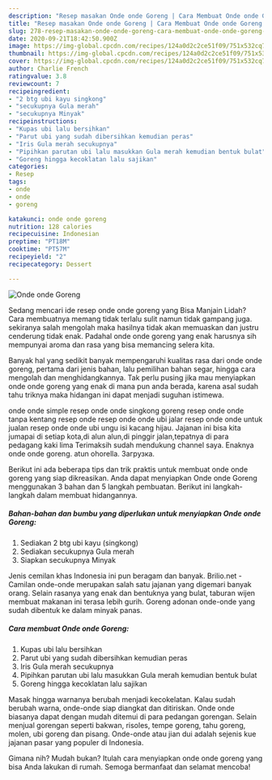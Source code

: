 ```yaml
---
description: "Resep masakan Onde onde Goreng | Cara Membuat Onde onde Goreng Yang Paling Enak"
title: "Resep masakan Onde onde Goreng | Cara Membuat Onde onde Goreng Yang Paling Enak"
slug: 278-resep-masakan-onde-onde-goreng-cara-membuat-onde-onde-goreng-yang-paling-enak
date: 2020-09-21T18:42:50.900Z
image: https://img-global.cpcdn.com/recipes/124a0d2c2ce51f09/751x532cq70/onde-onde-goreng-foto-resep-utama.jpg
thumbnail: https://img-global.cpcdn.com/recipes/124a0d2c2ce51f09/751x532cq70/onde-onde-goreng-foto-resep-utama.jpg
cover: https://img-global.cpcdn.com/recipes/124a0d2c2ce51f09/751x532cq70/onde-onde-goreng-foto-resep-utama.jpg
author: Charlie French
ratingvalue: 3.8
reviewcount: 7
recipeingredient:
- "2 btg ubi kayu singkong"
- "secukupnya Gula merah"
- "secukupnya Minyak"
recipeinstructions:
- "Kupas ubi lalu bersihkan"
- "Parut ubi yang sudah dibersihkan kemudian peras"
- "Iris Gula merah secukupnya"
- "Pipihkan parutan ubi lalu masukkan Gula merah kemudian bentuk bulat"
- "Goreng hingga kecoklatan lalu sajikan"
categories:
- Resep
tags:
- onde
- onde
- goreng

katakunci: onde onde goreng 
nutrition: 128 calories
recipecuisine: Indonesian
preptime: "PT18M"
cooktime: "PT57M"
recipeyield: "2"
recipecategory: Dessert

---
```



![Onde onde Goreng](https://img-global.cpcdn.com/recipes/124a0d2c2ce51f09/751x532cq70/onde-onde-goreng-foto-resep-utama.jpg)

Sedang mencari ide resep onde onde goreng yang Bisa Manjain Lidah? Cara membuatnya memang tidak terlalu sulit namun tidak gampang juga. sekiranya salah mengolah maka hasilnya tidak akan memuaskan dan justru cenderung tidak enak. Padahal onde onde goreng yang enak harusnya sih mempunyai aroma dan rasa yang bisa memancing selera kita.

Banyak hal yang sedikit banyak mempengaruhi kualitas rasa dari onde onde goreng, pertama dari jenis bahan, lalu pemilihan bahan segar, hingga cara mengolah dan menghidangkannya. Tak perlu pusing jika mau menyiapkan onde onde goreng yang enak di mana pun anda berada, karena asal sudah tahu triknya maka hidangan ini dapat menjadi suguhan istimewa.

onde onde simple resep onde onde singkong goreng resep onde onde tanpa kentang resep onde resep onde onde ubi jalar resep onde onde untuk jualan resep onde onde ubi ungu isi kacang hijau. Jajanan ini bisa kita jumapai di setiap kota,di alun alun,di pinggir jalan,tepatnya di para pedagang kaki lima Terimaksih sudah mendukung channel saya. Enaknya onde onde goreng. atun ohorella. Загрузка.


Berikut ini ada beberapa tips dan trik praktis untuk membuat onde onde goreng yang siap dikreasikan. Anda dapat menyiapkan Onde onde Goreng menggunakan 3 bahan dan 5 langkah pembuatan. Berikut ini langkah-langkah dalam membuat hidangannya.

<!--inarticleads1-->

##### Bahan-bahan dan bumbu yang diperlukan untuk menyiapkan Onde onde Goreng:

1. Sediakan 2 btg ubi kayu (singkong)
1. Sediakan secukupnya Gula merah
1. Siapkan secukupnya Minyak


Jenis cemilan khas Indonesia ini pun beragam dan banyak. Brilio.net - Camilan onde-onde merupakan salah satu jajanan yang digemari banyak orang. Selain rasanya yang enak dan bentuknya yang bulat, taburan wijen membuat makanan ini terasa lebih gurih. Goreng adonan onde-onde yang sudah dibentuk ke dalam minyak panas. 

<!--inarticleads2-->

##### Cara membuat Onde onde Goreng:

1. Kupas ubi lalu bersihkan
1. Parut ubi yang sudah dibersihkan kemudian peras
1. Iris Gula merah secukupnya
1. Pipihkan parutan ubi lalu masukkan Gula merah kemudian bentuk bulat
1. Goreng hingga kecoklatan lalu sajikan


Masak hingga warnanya berubah menjadi kecokelatan. Kalau sudah berubah warna, onde-onde siap diangkat dan ditiriskan. Onde onde biasanya dapat dengan mudah ditemui di para pedangan gorengan. Selain menjual gorengan seperti bakwan, risoles, tempe goreng, tahu goreng, molen, ubi goreng dan pisang. Onde-onde atau jian dui adalah sejenis kue jajanan pasar yang populer di Indonesia. 

Gimana nih? Mudah bukan? Itulah cara menyiapkan onde onde goreng yang bisa Anda lakukan di rumah. Semoga bermanfaat dan selamat mencoba!
